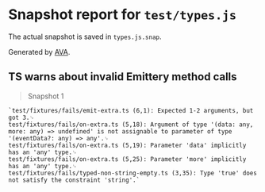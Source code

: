 # Snapshot report for `test/types.js`

The actual snapshot is saved in `types.js.snap`.

Generated by [AVA](https://ava.li).

## TS warns about invalid Emittery method calls

> Snapshot 1

    `test/fixtures/fails/emit-extra.ts (6,1): Expected 1-2 arguments, but got 3.␊
    test/fixtures/fails/on-extra.ts (5,18): Argument of type '(data: any, more: any) => undefined' is not assignable to parameter of type '(eventData?: any) => any'.␊
    test/fixtures/fails/on-extra.ts (5,19): Parameter 'data' implicitly has an 'any' type.␊
    test/fixtures/fails/on-extra.ts (5,25): Parameter 'more' implicitly has an 'any' type.␊
    test/fixtures/fails/typed-non-string-empty.ts (3,35): Type 'true' does not satisfy the constraint 'string'.`
